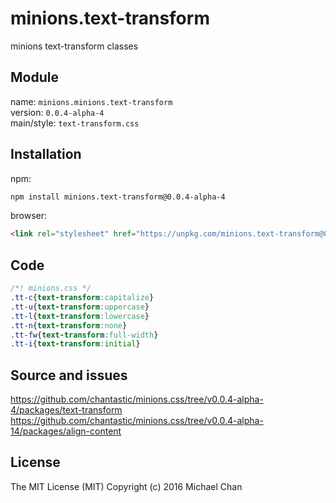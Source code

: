 # minions.text-transform
minions text-transform classes

## Module
name: `minions.minions.text-transform`  
version: `0.0.4-alpha-4`  
main/style: `text-transform.css`  

## Installation
npm:
```bash
npm install minions.text-transform@0.0.4-alpha-4
```

browser:
```html
<link rel="stylesheet" href="https://unpkg.com/minions.text-transform@0.0.4-alpha-4" />
```

## Code
```css
/*! minions.css */
.tt-c{text-transform:capitalize}
.tt-u{text-transform:uppercase}
.tt-l{text-transform:lowercase}
.tt-n{text-transform:none}
.tt-fw{text-transform:full-width}
.tt-i{text-transform:initial}

```

## Source and issues

https://github.com/chantastic/minions.css/tree/v0.0.4-alpha-4/packages/text-transform
https://github.com/chantastic/minions.css/tree/v0.0.4-alpha-14/packages/align-content

## License

The MIT License (MIT)
Copyright (c) 2016 Michael Chan